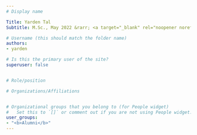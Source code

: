 ```yaml
---
# Display name

Title: Yarden Tal
Subtitle: M.Sc., May 2022 &rarr; <a target="_blank" rel="noopener noreferrer" href='https://www.sparkbeyond.com/'>SparkBeyond</a>

# Username (this should match the folder name)
authors:
- yarden

# Is this the primary user of the site?
superuser: false


# Role/position

# Organizations/Affiliations


# Organizational groups that you belong to (for People widget)
#   Set this to `[]` or comment out if you are not using People widget.
user_groups:
- "<b>Alumni</b>"
---
```


